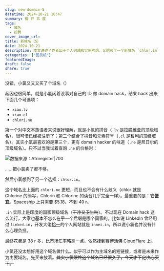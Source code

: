 ```yaml
---
slug: new-domain-5
datetime: 2024-10-21 10:47
summary: 梅 开 五 度
tags:
  - 域名
  - 折腾
cover_image_url: 
title: 新域名（5）
date: 2024-10-21
description: 本文讲述了作者出于个人兴趣和实用考虑，又购买了一个新域名 `chlor.in`。作者通过 domain hack 探索了几个域名选项，包括 `xiao.lv`、`xiao.cl` 和 `chlori.ne`，但由于价格或已被注册等原因，最终选择了更短且便宜的 `chlor.in`。这个域名利用了氯元素的简写与印度的国家顶级域名 `.in` 相结合，既有创意又经济实惠。购买完成后，作者将该域名挂到了 CloudFlare 上，暂时未决定具体用途，可能是用于短链接或未来作为主要域名。
categories: ["图灵机"]
featuredImage: 
draft: false
share: true
---
```


没错，小氯又又又买了个域名（）

起因也很简单，就是小氯闲着没事对自己的 ID 做 domain hack，结果 hack 出来下面几个可选项：

- `xiao.lv`
- `xiao.cl`
- `chlori.ne`

第一个对中文本族语者来说很好理解，就是小氯的拼音（`.lv` 是拉脱维亚的顶级域名），很可惜已经被注册了；第二个结合了拼音和元素符号（`.cl` 是智利的顶级域名）。其实小氯最喜欢的是第三个，更有 domain hacker 的味道（`.ne` 是尼日尔的顶级域名）。只不过当我试着查询 `.ne` 的价格时：

![数据来源：Afriregister|700](https://img.clnya.fun/IMG-20241021102742.avif)

……把小氯卖了都不够。

然后小氯想到了另一个选择：`chlor.in`。

这个域名比上面的 `chlori.ne` 更短，而且也不会有什么歧义（chlor 就是 Chlorine 的简写，Chlorin 和 Chlorine 的读音几乎完全一样）。最重要的是：**它便宜**。Spaceship 上只需要 \$5.18，不到 40 r。

`.in` 实际上是印度的国家顶级域名（~~干净又卫生呐~~）。不过现在 Domain hack 这么流行，大家也基本不怎么在乎一个后缀是哪个国家的。比如说 LinkedIn 曾经用过 `linked.in`，开发大佬[拾一](https://innei.in)的个人网站就是 `innei.in`。所以说小氯也并没有什么心理负担。

最终花费是 38 r 多，比市场汇率略高一点。依然挂到赛博活佛 CloudFlare 上。

小氯还没太想好用这个域名做什么。似乎可以作为主域名的短链接，或者是未来作为主要域名。先买来放着。~~其实小氯眼馋这个域名已经很久了，今天才下定决心买下。~~
